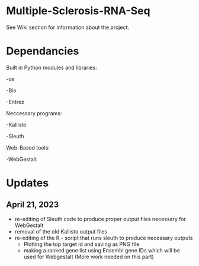 # Multiple-Sclerosis-RNA-Seq
See Wiki section for information about the project.

# Dependancies
Built in Python modules and libraries:

 -os

-Bio

-Entrez

Neccessary programs:

-Kallisto 

-Sleuth

Web-Based tools:

-WebGestalt




# Updates

## April 21, 2023

- re-editing of Sleuth code to produce proper output files necessary for WebGestalt
- removal of the old Kallisto output files
- re-editing of the R - script that runs sleuth to produce necessary outputs
  - Plotting the top target id and saving as PNG file 
  - making a ranked gene list using Ensembl gene IDs which will be used for Webgestalt (More work needed on this part)
